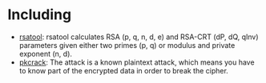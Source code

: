 # Including
* [rsatool](https://github.com/ius/rsatool): rsatool calculates RSA (p, q, n, d, e) and RSA-CRT (dP, dQ, qInv) parameters given either two primes (p, q) or modulus and private exponent (n, d).
* [pkcrack](https://www.unix-ag.uni-kl.de/~conrad/krypto/pkcrack.html): The attack is a known plaintext attack, which means you have to know part of the encrypted data in order to break the cipher.
